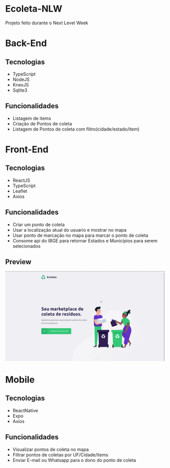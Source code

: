 # Ecoleta-NLW
Projeto feito durante o Next Level Week


# Back-End

  ## Tecnologias 

  - TypeScript
  - NodeJS
  - KnexJS
  - Sqlite3

  ## Funcionalidades

  - Listagem de items 
  - Criação de Pontos de coleta
  - Listagem de Pontos de coleta com filtro(cidade/estado/item)
  
  
  # Front-End
  
   ## Tecnologias
   
   - ReactJS
   - TypeScript
   - Leaflet
   - Axios
   
   ## Funcionalidades
   
   - Criar um ponto de coleta
   - Usar a localização atual do usuario e mostrar no mapa
   - Usar ponto de marcação no mapa para marcar o ponto de coleta
   - Consome api do IBGE para retornar Estados e Municípios para serem selecionados
   
   ## Preview
   
   
   ![Demo CountPages alpha](/NWL.gif)
   
  # Mobile
  
   ## Tecnologias
    
   - ReactNative
   - Expo
   - Axios
   
   ## Funcionalidades
   
   - Visualizar pontos de coleta no mapa
   - Filtrar pontos de coletas por UF/Cidade/items
   - Enviar E-mail ou Whatsapp para o dono do ponto de coleta
